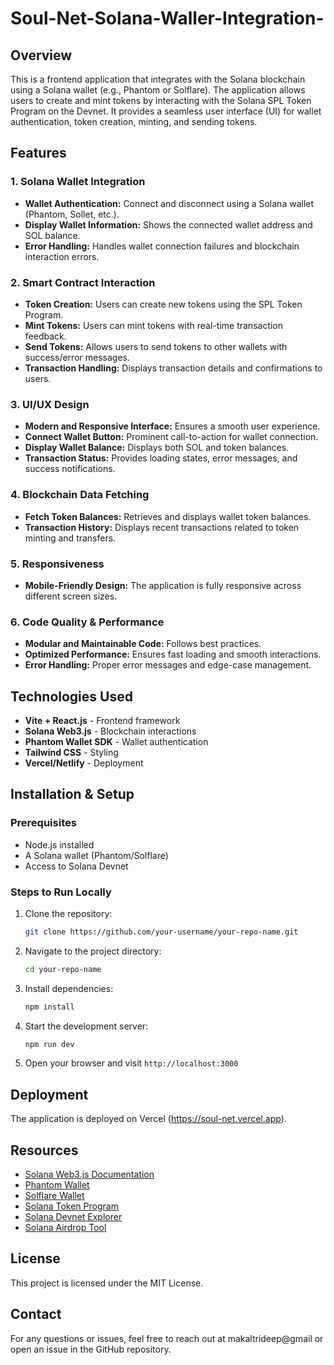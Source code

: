 # Soul-Net-Solana-Waller-Integration-

## Overview
This is a frontend application that integrates with the Solana blockchain using a Solana wallet (e.g., Phantom or Solflare). The application allows users to create and mint tokens by interacting with the Solana SPL Token Program on the Devnet. It provides a seamless user interface (UI) for wallet authentication, token creation, minting, and sending tokens.

## Features
### 1. Solana Wallet Integration
- **Wallet Authentication:** Connect and disconnect using a Solana wallet (Phantom, Sollet, etc.).
- **Display Wallet Information:** Shows the connected wallet address and SOL balance.
- **Error Handling:** Handles wallet connection failures and blockchain interaction errors.

### 2. Smart Contract Interaction
- **Token Creation:** Users can create new tokens using the SPL Token Program.
- **Mint Tokens:** Users can mint tokens with real-time transaction feedback.
- **Send Tokens:** Allows users to send tokens to other wallets with success/error messages.
- **Transaction Handling:** Displays transaction details and confirmations to users.

### 3. UI/UX Design
- **Modern and Responsive Interface:** Ensures a smooth user experience.
- **Connect Wallet Button:** Prominent call-to-action for wallet connection.
- **Display Wallet Balance:** Displays both SOL and token balances.
- **Transaction Status:** Provides loading states, error messages, and success notifications.

### 4. Blockchain Data Fetching
- **Fetch Token Balances:** Retrieves and displays wallet token balances.
- **Transaction History:** Displays recent transactions related to token minting and transfers.

### 5. Responsiveness
- **Mobile-Friendly Design:** The application is fully responsive across different screen sizes.

### 6. Code Quality & Performance
- **Modular and Maintainable Code:** Follows best practices.
- **Optimized Performance:** Ensures fast loading and smooth interactions.
- **Error Handling:** Proper error messages and edge-case management.

## Technologies Used
- **Vite + React.js** - Frontend framework
- **Solana Web3.js** - Blockchain interactions
- **Phantom Wallet SDK** - Wallet authentication
- **Tailwind CSS** - Styling
- **Vercel/Netlify** - Deployment

## Installation & Setup
### Prerequisites
- Node.js installed
- A Solana wallet (Phantom/Solflare)
- Access to Solana Devnet

### Steps to Run Locally
1. Clone the repository:
   ```bash
   git clone https://github.com/your-username/your-repo-name.git
   ```
2. Navigate to the project directory:
   ```bash
   cd your-repo-name
   ```
3. Install dependencies:
   ```bash
   npm install
   ```
4. Start the development server:
   ```bash
   npm run dev
   ```
5. Open your browser and visit `http://localhost:3000`

## Deployment
The application is deployed on Vercel (https://soul-net.vercel.app).


## Resources
- [Solana Web3.js Documentation](https://solana-labs.github.io/solana-web3.js/)
- [Phantom Wallet](https://phantom.com/)
- [Solflare Wallet](https://docs.solflare.com/solflare)
- [Solana Token Program](https://spl.solana.com/token)
- [Solana Devnet Explorer](https://explorer.solana.com/?cluster=devnet)
- [Solana Airdrop Tool](https://faucet.solana.com/)

## License
This project is licensed under the MIT License.

## Contact
For any questions or issues, feel free to reach out at makaltrideep@gmail or open an issue in the GitHub repository.

